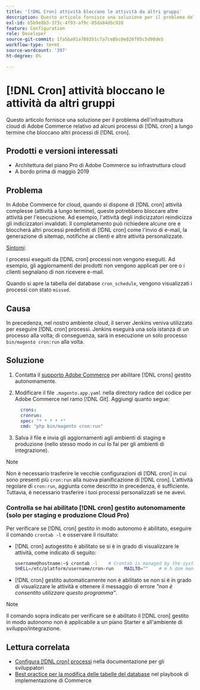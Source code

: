 ```yaml
---
title: '[!DNL Cron] attività bloccano le attività da altri gruppi'
description: Questo articolo fornisce una soluzione per il problema dell'infrastruttura cloud di Adobe Commerce relativo ad alcuni [!DNL cron] processi a lungo termine che bloccano altri [!DNL cron] processi.
exl-id: b5b9e8b3-373c-4f93-af9c-85da84dbc928
feature: Configuration
role: Developer
source-git-commit: 1fa5ba91a788351c7a7ce8bc0e826f05c5d98de5
workflow-type: tm+mt
source-wordcount: '397'
ht-degree: 0%

---
```


# [!DNL Cron] attività bloccano le attività da altri gruppi

Questo articolo fornisce una soluzione per il problema dell&#39;infrastruttura cloud di Adobe Commerce relativo ad alcuni processi di [!DNL cron] a lungo termine che bloccano altri processi di [!DNL cron].

## Prodotti e versioni interessati

* Architettura del piano Pro di Adobe Commerce su infrastruttura cloud
* A bordo prima di maggio 2019

## Problema

In Adobe Commerce for cloud, quando si dispone di [!DNL cron] attività complesse (attività a lungo termine), queste potrebbero bloccare altre attività per l&#39;esecuzione. Ad esempio, l&#39;attività degli indicizzatori reindicizza gli indicizzatori invalidati. Il completamento può richiedere alcune ore e bloccherà altri processi predefiniti di [!DNL cron] come l&#39;invio di e-mail, la generazione di sitemap, notifiche ai clienti e altre attività personalizzate.

<u>Sintomi</u>:

I processi eseguiti da [!DNL cron] processi non vengono eseguiti. Ad esempio, gli aggiornamenti dei prodotti non vengono applicati per ore o i clienti segnalano di non ricevere e-mail.

Quando si apre la tabella del database `cron_schedule`, vengono visualizzati i processi con stato `missed`.

## Causa

In precedenza, nel nostro ambiente cloud, il server Jenkins veniva utilizzato per eseguire [!DNL cron] processi. Jenkins eseguirà una sola istanza di un processo alla volta; di conseguenza, sarà in esecuzione un solo processo `bin/magento cron:run` alla volta.

## Soluzione

1. Contatta il [supporto Adobe Commerce](/help/help-center-guide/help-center/magento-help-center-user-guide.md#submit-ticket) per abilitare [!DNL crons] gestito autonomamente.
1. Modificare il file `.magento.app.yaml` nella directory radice del codice per Adobe Commerce nel ramo [!DNL Git]. Aggiungi quanto segue:

   ```yaml
     crons:
     cronrun:
     spec: "* * * * *"
     cmd: "php bin/magento cron:run"
   ```

1. Salva il file e invia gli aggiornamenti agli ambienti di staging e produzione (nello stesso modo in cui lo fai per gli ambienti di integrazione).

>[!NOTE]
>
>Non è necessario trasferire le vecchie configurazioni di [!DNL cron] in cui sono presenti più `cron:run` alla nuova pianificazione di [!DNL cron]. L&#39;attività regolare di `cron:run`, aggiunta come descritto in precedenza, è sufficiente. Tuttavia, è necessario trasferire i tuoi processi personalizzati se ne avevi.

### Controlla se hai abilitato [!DNL cron] gestito autonomamente (solo per staging e produzione Cloud Pro)

Per verificare se [!DNL cron] gestito in modo autonomo è abilitato, eseguire il comando `crontab -l` e osservare il risultato:

* [!DNL cron] autogestito è abilitato se si è in grado di visualizzare le attività, come indicato di seguito:

  ```bash
  username@hostname:~$ crontab -l    # Crontab is managed by the system, attempts to edit it directly will fail.
  SHELL=/etc/platform/username/cron-run    MAILTO=""    # m h dom mon dow job_name    * * * * * cronrun
  ```

* [!DNL cron] gestito automaticamente non è abilitato se non si è in grado di visualizzare le attività e ottenere il messaggio di errore *&quot;non è consentito utilizzare questo programma&quot;*.

>[!NOTE]
>
>Il comando sopra indicato per verificare se è abilitato il [!DNL cron] gestito in modo autonomo non è applicabile a un piano Starter e all&#39;ambiente di sviluppo/integrazione.

## Lettura correlata

* [Configura [!DNL cron] processi](https://experienceleague.adobe.com/it/docs/commerce-operations/configuration-guide/cli/configure-cron-jobs) nella documentazione per gli sviluppatori
* [Best practice per la modifica delle tabelle del database](https://experienceleague.adobe.com/it/docs/commerce-operations/implementation-playbook/best-practices/development/modifying-core-and-third-party-tables#why-adobe-recommends-avoiding-modifications) nel playbook di implementazione di Commerce
